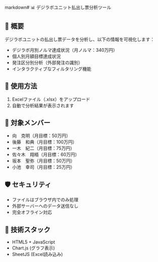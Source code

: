 markdown# 📊 デジラボユニット払出し票分析ツール

## 🎯 概要
デジラボユニットの払出し票データを分析し、以下の情報を可視化します：
- デジラボ月別ノルマ達成状況（月ノルマ：340万円）
- 個人別月額目標達成状況
- 発注区分別分析（外部発注の識別）
- インタラクティブなフィルタリング機能

## 🚀 使用方法
1. Excelファイル（.xlsx）をアップロード
2. 自動で分析結果が表示されます

## 👥 対象メンバー
- 向　克明（月目標：50万円）
- 後藤　和典（月目標：100万円）  
- 一木　紀二（月目標：75万円）
- 佐々木　翔梧（月目標：60万円）
- 坂本　聖弥（月目標：50万円）
- 小池　幸司（月目標：25万円）

## 🛡️ セキュリティ
- ファイルはブラウザ内でのみ処理
- 外部サーバーへのデータ送信なし
- 完全オフライン対応

## 🔧 技術スタック
- HTML5 + JavaScript
- Chart.js (グラフ表示)
- SheetJS (Excel読み込み)
